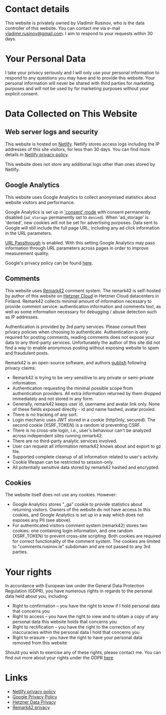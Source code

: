 # Contact details

This website is privately owned by Vladimir Rusinov, who is the data controller of this website. You can contact me via e-mail [vladimir.rusinov@gmail.com](mailto:vladimir.rusinov@gmail.com). I aim to respond to your requests within 30 days.

# Your Personal Data

I take your privacy seriously and I will only use your personal information to respond to any questions you may have and to provide this website. Your personal information will never be shared with third parties for marketing purposes and will not be used by for marketing purposes without your explicit consent.

# Data Collected on This Website

## Web server logs and security

This website is hosted on [Netlify](http://netlify.com/). Netlify stores access logs including the IP addresses of this site visitors, for less than 30 days. You can find more details in [Netlify privacy policy](https://www.netlify.com/gdpr/).

This website does not store any additional logs other than ones stored by Netlify.

## Google Analytics

This website uses Google Analytics to collect anonymised statistics about website visitors and performance.

Google Analytics is set up in ['consent' mode](https://developers.google.com/gtagjs/devguide/consent) with consent permanently disabled (`ad_storage` permanently set to `denied`). When 'ad_storage' is 'denied', new cookies will not be set for advertising purposes. Data sent to Google will still include the full page URL, including any ad click information in the URL parameters.

[URL Passthrough](https://developers.google.com/gtagjs/devguide/consent#url_passthrough) is enabled. With this setting Google Analytics may pass information through URL parameters across pages in order to improve measurement quality.

Google's privacy policy can be found [here](https://policies.google.com/privacy).

## Comments

This website uses [Remark42](https://remark42.com/) comment system. The remark42
is self-hosted by author of this website on [Hetzner Cloud](https://www.hetzner.com/cloud) in Hetzner Cloud datacenters in Finland. Remark42 collects minimal amount of information necessary to provide comment service: authentication information and comments text, as well as some information necessary for debugging / abuse detection such as IP addresses.

Authentication is provided by 3rd party services. Please consult their privacy policies when choosing to authenticate. Authentication is only required for posting comments, reading comments does not expose your data to any third-party services. Unfortunately the author of this site did not find a way to enable anonymous posting without exposing website to spam and fraudulent posts.

Remark42 is an open-source software, and authors [publish](https://github.com/umputun/remark42#privacy) following privacy claims:

*   Remark42 is trying to be very sensitive to any private or semi-private information.
*   Authentication requesting the minimal possible scope from authentication providers. All extra information returned by them dropped immediately and not stored in any form.
*   Generally, remark42 keeps user id, username and avatar link only. None of these fields exposed directly - id and name hashed, avatar proxied.
*   There is no tracking of any sort.
*   Login mechanic uses JWT stored in a cookie (httpOnly, secured). The second cookie (XSRF_TOKEN) is a random id preventing CSRF.
*   There is no cross-site login, i.e., user's behaviour can't be analyzed across independent sites running remark42.
*   There are no third-party analytic services involved.
*   User can request all information remark42 knows about and export to gz file.
*   Supported complete cleanup of all information related to user's activity.
*   Cookie lifespan can be restricted to session-only.
*   All potentially sensitive data stored by remark42 hashed and encrypted.

## Cookies

The website itself does not use any cookies. However:

*   Google Analytics stores "_ga" cookie to provide statistics about returning visitors. Owners of the website do not have access to this cookies, and Google Analytics is set up in a way which does not exposes any PII (see above).
*   For authenticated visitors comment system (remark42) stores two cookies: one containing login information, and one random (XSRF_TOKEN) to prevent cross-site scripting. Both cookies are required for correct functionality of the comment system. The cookies are limited to "comments.rusinov.ie" subdomain and are not passed to any 3rd parties.

# Your rights

In accordance with European law under the General Data Protection Regulation (GDPR), you have numerous rights in regards to the personal data held about you, including:

*   Right to confirmation – you have the right to know if I hold personal data that concerns you
*   Right to access – you have the right to view and to obtain a copy of any personal data this website holds that concerns you
*   Right to rectification – you have the right to the correction of any inaccuracies within the personal data I hold that concerns you
*   Right to erasure – you have the right to have your personal data removed from this website

Should you wish to exercise any of these rights, please contact me. You can find out more about your rights under the GDPR [here](https://www.dataprotection.ie/en/individuals/rights-individuals-under-general-data-protection-regulation).

# Links

*   [Netlify privacy policy](https://www.netlify.com/gdpr/)
*   [Google Privacy Policy](https://policies.google.com/privacy)
*   [Hetzner Data Privacy](https://www.hetzner.com/rechtliches/datenschutz/)
*   [Remark42 privacy](https://github.com/umputun/remark42#privacy)
